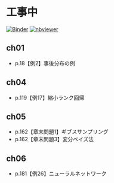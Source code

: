# 工事中 

[![Binder](https://mybinder.org/badge_logo.svg)](https://mybinder.org/v2/gh/fujihiraryo/watanabe-bayes/master
)
[![nbviewer](https://camo.githubusercontent.com/3787960e353ddddb30bea9eca931318ff704d6fb/68747470733a2f2f696d672e736869656c64732e696f2f62616467652f72656e6465722d6e627669657765722d6f72616e67652e737667)](https://nbviewer.jupyter.org/github/fujihiraryo/watanabe-bayes/tree/master/)

## ch01 
- p.18【例2】事後分布の例

## ch04
- p.119【例17】縮小ランク回帰

## ch05
- p.162【章末問題1】ギブスサンプリング
- p.162【章末問題3】変分ベイズ法

## ch06
- p.181【例26】ニューラルネットワーク
